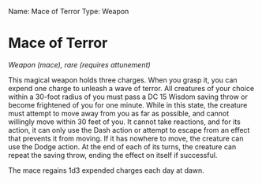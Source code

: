 Name: Mace of Terror
Type: Weapon

# Mace of Terror
_Weapon (mace), rare (requires attunement)_

This magical weapon holds three charges. When you grasp it, you can expend one charge to unleash a wave of terror. All creatures of your choice within a 30-foot radius of you must pass a DC 15 Wisdom saving throw or become frightened of you for one minute. While in this state, the creature must attempt to move away from you as far as possible, and cannot willingly move within 30 feet of you. It cannot take reactions, and for its action, it can only use the Dash action or attempt to escape from an effect that prevents it from moving. If it has nowhere to move, the creature can use the Dodge action. At the end of each of its turns, the creature can repeat the saving throw, ending the effect on itself if successful.

The mace regains 1d3 expended charges each day at dawn.